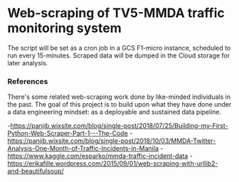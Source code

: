 # Web-scraping of TV5-MMDA traffic monitoring system

The script will be set as a cron job in a GCS F1-micro instance, scheduled to run every 15-minutes. Scraped data will be dumped in the Cloud storage for later analysis. 

### References

There's some related web-scraping work done by like-minded individuals in the past. The goal of this project is to build upon what they have done under a data engineering mindset: as a deployable and sustained data pipeline.

-https://panjib.wixsite.com/blog/single-post/2018/07/25/Building-my-First-Python-Web-Scraper-Part-1---The-Code
-https://panjib.wixsite.com/blog/single-post/2018/10/03/MMDA-Twitter-Analysis-One-Month-of-Traffic-Incidents-in-Manila
-https://www.kaggle.com/esparko/mmda-traffic-incident-data
-https://erikafille.wordpress.com/2015/09/01/web-scraping-with-urllib2-and-beautifulsoup/

